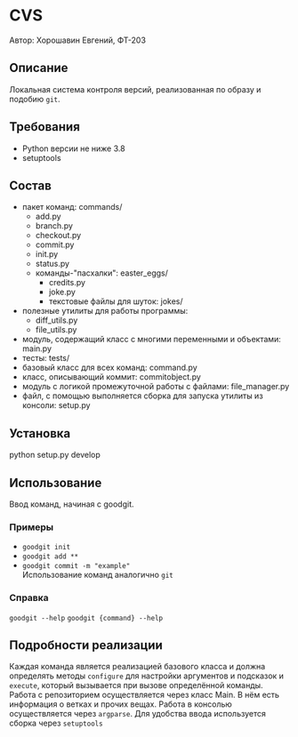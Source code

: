 # CVS
Автор: Хорошавин Евгений, ФТ-203

## Описание  
Локальная система контроля версий, реализованная по образу и подобию `git`.

## Требования  
- Python версии не ниже 3.8  
- setuptools    

## Состав  
- пакет команд: commands/  
	- add.py  
	- branch.py  
	- checkout.py  
	- commit.py  
	- init.py 
	- status.py
	- команды-"пасхалки": easter_eggs/
	    - credits.py
	    - joke.py
	    - текстовые файлы для шуток: jokes/
- полезные утилиты для работы программы:
    - diff_utils.py
    - file_utils.py
- модуль, содержащий класс с многими переменными и объектами: main.py  
- тесты: tests/  
- базовый класс для всех команд: command.py
- класс, описывающий коммит: commitobject.py
- модуль с логикой промежуточной работы с файлами: file_manager.py  
- файл, с помощью выполняется сборка для запуска утилиты из консоли: setup.py  

## Установка
python setup.py develop  

## Использование  
Ввод команд, начиная с goodgit.   
 
### Примеры   
- `goodgit init`
- `goodgit add **`  
- `goodgit commit -m "example"`  
Использование команд аналогично `git`  

### Справка  
`goodgit --help`
`goodgit {command} --help`

## Подробности реализации  
Каждая команда является реализацией базового класса и должна определять методы `configure` для настройки аргументов и подсказок и `execute`, который вызывается при вызове определённой команды.
Работа с репозиторием осуществляется через класс Main. В нём есть информация о ветках и прочих вещах.
Работа в консолью осуществляется через `argparse`. Для удобства ввода используется сборка через `setuptools`